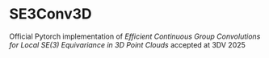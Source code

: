 # SE3Conv3D
Official Pytorch implementation of *Efficient Continuous Group Convolutions for Local SE(3) Equivariance in 3D Point Clouds* accepted at 3DV 2025
